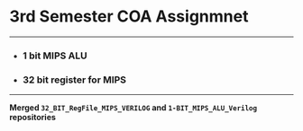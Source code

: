 # 3rd Semester COA Assignmnet
___

* ### 1 bit MIPS ALU
* ### 32 bit register for MIPS
___

<b>Merged `32_BIT_RegFile_MIPS_VERILOG` and `1-BIT_MIPS_ALU_Verilog` repositories</b>